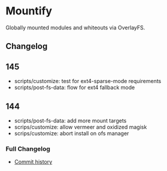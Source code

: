 # Mountify
Globally mounted modules and whiteouts via OverlayFS.

## Changelog
## 145
- scripts/customize: test for ext4-sparse-mode requirements
- scripts/post-fs-data: flow for ext4 fallback mode

## 144
- scripts/post-fs-data: add more mount targets
- scrips/customize: allow vermeer and oxidized magisk
- scrips/customize: abort install on ofs manager

### Full Changelog
- [Commit history](https://github.com/backslashxx/mountify/commits/master/)



